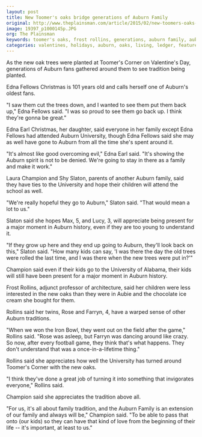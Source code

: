 ```yaml
---
layout: post
title: New Toomer's oaks bridge generations of Auburn Family
original: http://www.theplainsman.com/article/2015/02/new-toomers-oaks-bridge-generations-of-auburn-family
image: 19397_p1000145p.JPG
org: The Plainsman
keywords: toomer's oaks, frost rollins, generations, auburn family, auburn university, fans
categories: valentines, holidays, auburn, oaks, living, ledger, features
---
```


As the new oak trees were planted at Toomer's Corner on Valentine's Day, generations of Auburn fans gathered around them to see tradition being planted. 

<!--break-->

Edna Fellows Christmas is 101 years old and calls herself one of Auburn's oldest fans. 

"I saw them cut the trees down, and I wanted to see them put them back up," Edna Fellows said. "I was so proud to see them go back up. I think they're gonna be great." 

Edna Earl Christmas, her daughter, said everyone in her family except Edna Fellows had attended Auburn University, though Edna Fellows said she may as well have gone to Auburn from all the time she's spent around it. 

"It's almost like good overcoming evil," Edna Earl said. "It's showing the Auburn spirit is not to be denied. We're going to stay in there as a family and make it work." 

Laura Champion and Shy Slaton, parents of another Auburn family, said they have ties to the University and hope their children will attend the school as well. 

"We're really hopeful they go to Auburn," Slaton said. "That would mean a lot to us." 

Slaton said she hopes Max, 5, and Lucy, 3, will appreciate being present for a major moment in Auburn history, even if they are too young to understand it. 

"If they grow up here and they end up going to Auburn, they'll look back on this," Slaton said. "How many kids can say, 'I was there the day the old trees were rolled the last time, and I was there when the new trees were put in?'" 

Champion said even if their kids go to the University of Alabama, their kids will still have been present for a major moment in Auburn history.

Frost Rollins, adjunct professor of architecture, said her children were less interested in the new oaks than they were in Aubie and the chocolate ice cream she bought for them. 

Rollins said her twins, Rose and Farryn, 4, have a warped sense of other Auburn traditions. 

"When we won the Iron Bowl, they went out on the field after the game," Rollins said. "Rose was asleep, but Farryn was dancing around like crazy. So now, after every football game, they think that's what happens. They don't understand that was a once-in-a-lifetime thing." 

Rollins said she appreciates how well the University has turned around Toomer's Corner with the new oaks. 

"I think they've done a great job of turning it into something that invigorates everyone," Rollins said. 

Champion said she appreciates the tradition above all. 

"For us, it's all about family tradition, and the Auburn Family is an extension of our family and always will be," Champion said. "To be able to pass that onto (our kids) so they can have that kind of love from the beginning of their life -- it's important, at least to us."